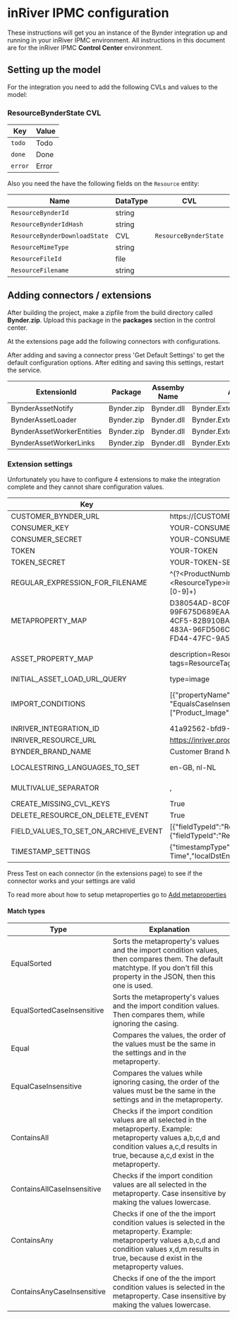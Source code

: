﻿# inRiver IPMC configuration

These instructions will get you an instance of the Bynder integration up and running in your inRiver IPMC environment.
All instructions in this document are for the inRiver IPMC **Control Center** environment.

## Setting up the model

For the integration you need to add the following CVLs and values to the model:

### ResourceBynderState CVL

| Key | Value |
| ----| ------ |
|`todo`| Todo|
|`done`| Done|
|`error`| Error|

Also you need the have the following fields on the `Resource` entity:

| Name | DataType | CVL | Unique | Multivalue | ReadOnly |
|-----| -----| ---| --| --| -- |
|`ResourceBynderId`|string||*||*
|`ResourceBynderIdHash`|string||||*
|`ResourceBynderDownloadState`|CVL|`ResourceBynderState`|
|`ResourceMimeType`|string|
|`ResourceFileId`|file|
|`ResourceFilename`|string|

## Adding connectors / extensions
After building the project, make a zipfile from the build directory called **Bynder.zip**. Upload this package in the **packages** section in the control center.

At the extensions page add the following connectors with configurations. 

After adding and saving a connector press 'Get Default Settings' to get the default configuration options. After editing and saving this settings, restart the service.

| ExtensionId | Package | Assemby Name | Assembly Type | Extension Type |ApiKey|
|-|-|-|-|-|-|
| BynderAssetNotify | Bynder.zip | Bynder.dll | Bynder.Extension.NotificationListener | InboundDataExtension |
| BynderAssetLoader | Bynder.zip | Bynder.dll | Bynder.Extension.AssetLoader | ScheduledExtension |
| BynderAssetWorkerEntities | Bynder.zip | Bynder.dll | Bynder.Extension.Worker | EntityListener |
| BynderAssetWorkerLinks | Bynder.zip | Bynder.dll | Bynder.Extension.Worker | LinkListener |

### Extension settings
Unfortunately you have to configure 4 extensions to make the integration complete and they cannot share configuration values.

| Key| Value (example) | Explanation |
|----| ----- | --|
| CUSTOMER_BYNDER_URL | https://[CUSTOMER].getbynder.com | Bynder tenant URL, also prefix for the API
| CONSUMER_KEY | YOUR-CONSUMER-KEY | Bynder API Consumer key
| CONSUMER_SECRET | YOUR-CONSUMER-SECRET | Bynder API Consumer secret
| TOKEN | YOUR-TOKEN | Bynder API Token
| TOKEN_SECRET | YOUR-TOKEN-SECRET | Bynder API Token secret
| REGULAR_EXPRESSION_FOR_FILENAME | ^(?\<ProductNumber\>[0-9a-zA-Z]+)\_(?\<ResourceType\>image\|document\|resource)\_(?\<ResourcePosition\>[0-9]+)| Regular expression to which the filename is matched; named groups are used to store in inRiver and create content relationship.
| METAPROPERTY_MAP | D38054AD-8C0F-451C-99F675D689EAA0BD=ResourceDescription, 50B5233E-AD1C-4CF5-82B910BADA62F30F=ProductName, 1A76B650-FF7A-483A-96FD506C29576C23=ResourceDescription,  5E2A0950-FD44-47FC-9A5558105BA9D977=ProductName | For extensions 'Uploader' and 'Worker' it will be comma separated mapping list BynderMetapropertyId=InRiverFieldId, so data can be uploaded by metaproperty id. For the 'AssetLoader' and 'NotificationListener' will be {PropertyName}={FieldTypeId}. To import updated metadata we get the properties from the asset. The asset json contains properties name property_{propertyname} f.e. property_EANcode.
| ASSET_PROPERTY_MAP | description=ResourceDescription, fileSize=ResourceSize, tags=ResourceTags |Way to import Asset data into inRiver FieldTypes by configuring {AssetPropertyName}={FieldTypeId}. Works with extensions 'AssetLoader' and 'NotificationListener'. Available asset properties to map are name,description,copyright,brandId,tags,datePublished,archive,limited,isPublic,userCreated,fileSize,dateCreated,width,id,idHash,dateModified,extension,height,type,orientation,watermarked.
| INITIAL_ASSET_LOAD_URL_QUERY | type=image | Filter query for the initial asset loader
| IMPORT_CONDITIONS | [{"propertyName": "synctoinriver", "values":["True"], "matchType": "EqualsCaseInsensitive"},{"propertyName": "assetSubType", "values":["Product_Image", "Item_Image"], "matchType": "ContainsAny"}] | Filter out assets from the import of the NotificationListener and the AssetLoader. The metaproperties and conditions both have values as array, as per Bynder's default way to deliver metaproperty values. The properties to check do not need to be in the METAPROPERTY_MAP setting, they will be retreived directly from the Asset. Every condition will be executed, so not only the ones that are found. When a value is null for a metaproperty on the Asset, then we don't receive the metaproperty from Bynder('s API response). When the metaproperty is not found and the condition for this property has no values or the only value is null, then it will return true. There are multiple match types you can choose. Check the table below for the match types.
| INRIVER_INTEGRATION_ID | 41a92562-bfd9-4847-a34d-4320bcef5e4a | See https://help.bynder.com/System/Integrations/asset-tracker.htm
| INRIVER_RESOURCE_URL | https://inriver.productmarketingcloud.com//app/enrich#entity{entityId} | Deeplink to resource entity in inRiver |
| BYNDER_BRAND_NAME | Customer Brand Name | Used to set the BrandId in the upload of Assets. Can be found under Brand Management in Bynder or with the API by running the GetAvailableBranches() method on the BynderClient. |
| LOCALESTRING_LANGUAGES_TO_SET | en-GB, nl-NL | Languages to set on the Entity, when a FieldType in the METAPROPERTY_MAP is of type LocaleString. Values in Bynder are not language specific, so the value on the property will be copied to the configured languages (in the AssetUpdatedWorker).|
| MULTIVALUE_SEPARATOR | ,  | Separator which will be used to concat multiple values delivered by Bynder into a (locale)string field for metadataproperties. This separator will only be used on string and LocaleString fields, for CVL we concat the values with a semicolon(;), because that's what inRiver expects. |
| CREATE_MISSING_CVL_KEYS| True | Allow extension to create missing CVL Keys when true.
| DELETE_RESOURCE_ON_DELETE_EVENT | True | Deletes inRiver resource for asset of incoming event "asset_bank.media.deleted". |
| FIELD_VALUES_TO_SET_ON_ARCHIVE_EVENT | [{"fieldTypeId":"ResourceArchived","value": true},{"fieldTypeId":"ResourceArchivedDate","setTimestamp": true}] | Sets the value on the field when resource is archived by receiving event "asset_bank.media.archived". Value may be any datatype except LocaleString. Use setTimstamp in combination with the 'TIMESTAMP_SETTINGS' setting.
| TIMESTAMP_SETTINGS | {"timestampType": "Utc","localTimeZone": "W. Europe Standard Time","localDstEnabled": true} | Settings to use when setting a timestamp on archive events. TimestampType can be 'Utc' or 'Local'. DstEnabled should be true if your timezone uses Daylight Saving Time. Timezone id's can be found here 'http://www.xiirus.net/articles/article-_net-convert-datetime-from-one-timezone-to-another-7e44y.aspx' |

Press Test on each connector (in the extensions page) to see if the connector works and your settings are valid

To read more about how to setup metaproperties go to [Add metaproperties](BYNDER-CONFIGURATION.md#Add-metaproperties)

#### Match types
| Type | Explanation |
| ---- | ----------- |
| EqualSorted | Sorts the metaproperty's values and the import condition values, then compares them. The default matchtype. If you don't fill this property in the JSON, then this one is used. |
| EqualSortedCaseInsensitive | Sorts the metaproperty's values and the import condition values. Then compares them, while ignoring the casing.  |
| Equal | Compares the values, the order of the values must be the same in the settings and in the metaproperty. |
| EqualCaseInsensitive | Compares the values while ignoring casing, the order of the values must be the same in the settings and in the metaproperty.|
| ContainsAll | Checks if the import condition values are all selected in the metaproperty. Example: metaproperty values a,b,c,d and condition values a,c,d results in true, because a,c,d exist in the metaproperty. |
| ContainsAllCaseInsensitive | Checks if the import condition values are all selected in the metaproperty. Case insensitive by making the values lowercase.|
| ContainsAny | Checks if one of the the import condition values is selected in the metaproperty. Example: metaproperty values a,b,c,d and condition values x,d,m results in true, because d exist in the metaproperty values. |
| ContainsAnyCaseInsensitive | Checks if one of the the import condition values is selected in the metaproperty.  Case insensitive by making the values lowercase. |